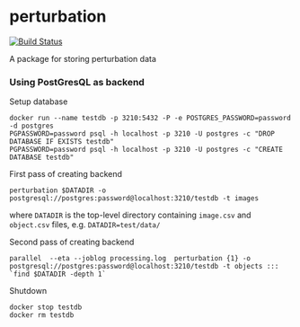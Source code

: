 # perturbation

[![Build Status](https://travis-ci.org/0x00B1/persistence.svg?branch=master)](https://travis-ci.org/0x00B1/persistence)

A package for storing perturbation data

### Using PostGresQL as backend

Setup database

```
docker run --name testdb -p 3210:5432 -P -e POSTGRES_PASSWORD=password -d postgres
PGPASSWORD=password psql -h localhost -p 3210 -U postgres -c "DROP DATABASE IF EXISTS testdb"
PGPASSWORD=password psql -h localhost -p 3210 -U postgres -c "CREATE DATABASE testdb"
```

First pass of creating backend

```
perturbation $DATADIR -o  postgresql://postgres:password@localhost:3210/testdb -t images
```

where `DATADIR` is the top-level directory containing `image.csv` and `object.csv` files, e.g. `DATADIR=test/data/`

Second pass of creating backend

```
parallel  --eta --joblog processing.log  perturbation {1} -o postgresql://postgres:password@localhost:3210/testdb -t objects ::: `find $DATADIR -depth 1`
```

Shutdown

```
docker stop testdb
docker rm testdb
```

